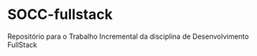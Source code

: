 # SOCC-fullstack
Repositório para o Trabalho Incremental da disciplina de Desenvolvimento FullStack
